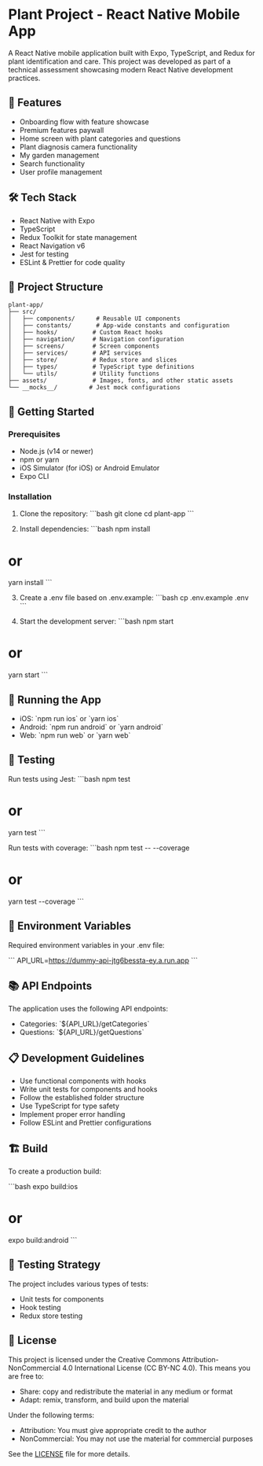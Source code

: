 # Plant Project - React Native Mobile App

A React Native mobile application built with Expo, TypeScript, and Redux for plant identification and care. This project was developed as part of a technical assessment showcasing modern React Native development practices.

## 🌟 Features

- Onboarding flow with feature showcase
- Premium features paywall
- Home screen with plant categories and questions
- Plant diagnosis camera functionality
- My garden management
- Search functionality
- User profile management

## 🛠 Tech Stack

- React Native with Expo
- TypeScript
- Redux Toolkit for state management
- React Navigation v6
- Jest for testing
- ESLint & Prettier for code quality

## 📁 Project Structure

```
plant-app/
├── src/
│   ├── components/      # Reusable UI components
│   ├── constants/       # App-wide constants and configuration
│   ├── hooks/          # Custom React hooks
│   ├── navigation/     # Navigation configuration
│   ├── screens/        # Screen components
│   ├── services/       # API services
│   ├── store/          # Redux store and slices
│   ├── types/          # TypeScript type definitions
│   └── utils/          # Utility functions
├── assets/             # Images, fonts, and other static assets
└── __mocks__/         # Jest mock configurations
```

## 🚀 Getting Started

### Prerequisites

- Node.js (v14 or newer)
- npm or yarn
- iOS Simulator (for iOS) or Android Emulator
- Expo CLI

### Installation

1. Clone the repository:
\`\`\`bash
git clone <repository-url>
cd plant-app
\`\`\`

2. Install dependencies:
\`\`\`bash
npm install
# or
yarn install
\`\`\`

3. Create a .env file based on .env.example:
\`\`\`bash
cp .env.example .env
\`\`\`

4. Start the development server:
\`\`\`bash
npm start
# or
yarn start
\`\`\`

## 📱 Running the App

- iOS: \`npm run ios\` or \`yarn ios\`
- Android: \`npm run android\` or \`yarn android\`
- Web: \`npm run web\` or \`yarn web\`

## 🧪 Testing

Run tests using Jest:
\`\`\`bash
npm test
# or
yarn test
\`\`\`

Run tests with coverage:
\`\`\`bash
npm test -- --coverage
# or
yarn test --coverage
\`\`\`

## 🔑 Environment Variables

Required environment variables in your .env file:

\`\`\`
API_URL=https://dummy-api-jtg6bessta-ey.a.run.app
\`\`\`

## 📚 API Endpoints

The application uses the following API endpoints:

- Categories: \`${API_URL}/getCategories\`
- Questions: \`${API_URL}/getQuestions\`

## 📋 Development Guidelines

- Use functional components with hooks
- Write unit tests for components and hooks
- Follow the established folder structure
- Use TypeScript for type safety
- Implement proper error handling
- Follow ESLint and Prettier configurations

## 🏗 Build

To create a production build:

\`\`\`bash
expo build:ios
# or
expo build:android
\`\`\`

## 🧪 Testing Strategy

The project includes various types of tests:

- Unit tests for components
- Hook testing
- Redux store testing

## 📝 License

This project is licensed under the Creative Commons Attribution-NonCommercial 4.0 International License (CC BY-NC 4.0). This means you are free to:

- Share: copy and redistribute the material in any medium or format
- Adapt: remix, transform, and build upon the material

Under the following terms:
- Attribution: You must give appropriate credit to the author
- NonCommercial: You may not use the material for commercial purposes

See the [LICENSE](LICENSE) file for more details.